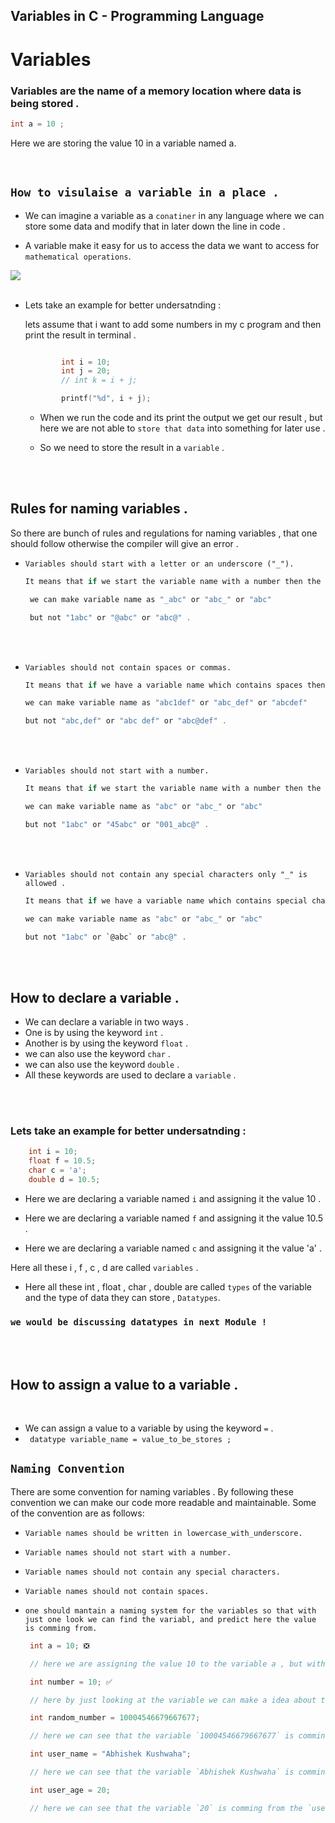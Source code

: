 ## Variables in C - Programming Language

# Variables


### Variables are the name of a memory location where data is being stored .


```c
int a = 10 ;
```

Here we are storing the value 10 in a variable named a.

<br>


## `How to visulaise a variable in a place .`

- We can imagine a variable as a `conatiner` in any language where we can store some data and modify that in later down the line in code . 

- A variable make it easy for us to access the data we want to access for `mathematical operations`.

<img src="https://s3.studytonight.com/tutorials/uploads/pictures/1632808033-.png">


<br>
<br>

- Lets take an example for better undersatnding :

    lets assume that i want to add some numbers in my c program and then print the result  in terminal .
    ```c

            int i = 10;
            int j = 20;
            // int k = i + j; 

            printf("%d", i + j);
    ```

    - When we run the code and its print the output we get our result , but here we are not able to `store that data` into something for later use .

    - So we need to store the result in a `variable` .

<br>
<br>

## Rules for naming variables .

So there are bunch of rules and regulations for naming variables , that one should follow otherwise the compiler will give an error .

- `Variables should start with a letter or an underscore ("_").`
  ```c
  It means that if we start the variable name with a number then the compiler will give an error.

   we can make variable name as "_abc" or "abc_" or "abc"  

   but not "1abc" or "@abc" or "abc@" .
  
  ```
  
<br>
<br>


- `Variables should not contain spaces or commas.`
  ```c
  It means that if we have a variable name which contains spaces then the compiler will give an error.

  we can make variable name as "abc1def" or "abc_def" or "abcdef"  

  but not "abc,def" or "abc def" or "abc@def" .
  
  ```

<br>
<br>

- `Variables should not start with a number.`
  ```c
  It means that if we start the variable name with a number then the compiler will give an error.

  we can make variable name as "abc" or "abc_" or "abc"  

  but not "1abc" or "45abc" or "001_abc@" .
  
  ```

<br>
<br>

- `Variables should not contain any special characters only "_" is allowed .`
  ```c
  It means that if we have a variable name which contains special characters then the compiler will give an error.

  we can make variable name as "abc" or "abc_" or "abc"  

  but not "1abc" or `@abc` or "abc@" .
  
  ```

<br>
<br>


## How to declare a variable .

- We can declare a variable in two ways .
- One is by using the keyword `int` .
- Another is by using the keyword `float` .
- we can also use the keyword `char` .
- we can also use the keyword `double` .
- All these keywords are used to declare a `variable` .

<br>
<br>

### Lets take an example for better undersatnding :
```c
    int i = 10;
    float f = 10.5;
    char c = 'a';
    double d = 10.5;

```

- Here we are declaring a variable named `i` and assigning it the value 10 .
- Here we are declaring a variable named `f` and assigning it the value 10.5 .

- Here we are declaring a variable named `c` and assigning it the value 'a' .



Here all these  i  ,  f  ,  c  ,  d  are called `variables` .
- Here all these int , float , char , double are called `types`  of the variable and the type of data they can store  , `Datatypes`.

### `we would be discussing datatypes in next Module !`

<br>
<br>

## How to assign a value to a variable .
<br>

- We can assign a value to a variable by using the keyword `=` .
- ` datatype variable_name = value_to_be_stores ;` 

## `Naming Convention`


There are some convention for naming variables .
By following these convention we can make our code more readable and maintainable. Some of the convention are as follows:

- `Variable names should be written in lowercase_with_underscore.`
-  `Variable names should not start with a number.`
- `Variable names should not contain any special characters.`
-  `Variable names should not contain spaces.`
- `one should mantain a naming system for the variables so that with just one look we can find the variabl, and predict here the value is comming from.`



     ```c
      int a = 10; ❎

      // here we are assigning the value 10 to the variable a , but with more code and more complexity we shall not be able to find the origin of a , and this can take a much time in debugging the code .

      int number = 10; ✅

      // here by just looking at the variable we can make a idea about the origin of the variable  number that its store some kind of number .

      int random_number = 10004546679667677;

      // here we can see that the variable `10004546679667677` is comming from the `random_number` variable.

      int user_name = "Abhishek Kushwaha";

      // here we can see that the variable `Abhishek Kushwaha` is comming from the `user_name` variable.

      int user_age = 20;

      // here we can see that the variable `20` is comming from the `user_age` variable.

     
     ```


<br>

